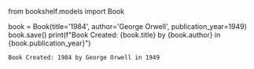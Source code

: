 from bookshelf.models import Book

book = Book(title='1984', author='George Orwell', publication_year=1949)
book.save()
print(f"Book Created: {book.title} by {book.author} in {book.publication_year}")

`Book Created: 1984 by George Orwell in 1949`